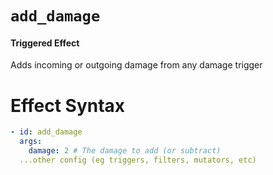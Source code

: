 # `add_damage`
#### Triggered Effect

Adds incoming or outgoing damage from any damage trigger

# Effect Syntax
```yaml
- id: add_damage
  args:
    damage: 2 # The damage to add (or subtract)
  ...other config (eg triggers, filters, mutators, etc)
```
